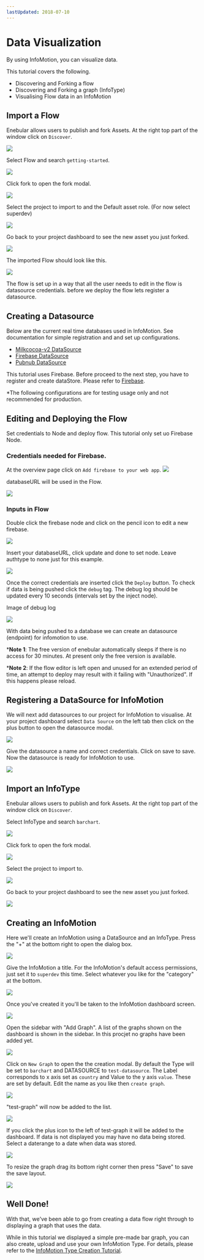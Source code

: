 ```yaml
---
lastUpdated: 2018-07-10
---
```


# Data Visualization

By using InfoMotion, you can visualize data.

This tutorial covers the following. 

- Discovering and Forking a flow 
- Discovering and Forking a graph (InfoType) 
- Visualising Flow data in an InfoMotion 

## Import a Flow 

Enebular allows users to publish and fork Assets. At the right top part of the window click on `Discover`. 

![](https://i.gyazo.com/f09039ce123a069bc9f64bb5d448a963.png)

Select Flow and search `getting-started`. 

![](https://i.gyazo.com/42a1ba777fed735c911e19a20aa79fe9.png)

Click fork to open the fork modal.

![](https://i.gyazo.com/478da140685e515ad49efb1eca79906a.png)

Select the project to import to and the Default asset role. (For now select superdev)

![](https://i.gyazo.com/aaa149b249e745c3ce31a00288199459.png)

Go back to your project dashboard to see the new asset you just forked. 

![](https://i.gyazo.com/05daf3cb4bf1ae80d9496b2050df46ca.png)

The imported Flow should look like this. 

![](https://i.gyazo.com/33793823646d34d7cb48a086cf308da3.png)

The flow is set up in a way that all the user needs to 
edit in the flow is datasource credentials. before we deploy the flow lets register a datasource. 

## Creating a Datasource

Below are the current real time databases used in InfoMotion.
See documentation for simple registration and and set up configurations. 


- [Milkcocoa-v2  DataSource](./DatasourceMilkcocoa-v2.md)
- [Firebase DataSource](./DatasourceFirebase.md)
- [Pubnub  DataSource](./DatasourcePubnub.md)

This tutorial uses Firebase.
Before proceed to the next step, you have to register and create dataStore. Please refer to [Firebase](./DatasourceFirebase.md).


*The following configurations are for testing usage only and not recommended for production. 

## Editing and Deploying the Flow 

Set credentials to Node and deploy flow.
This tutorial only set uo Firebase Node.


### Credentials needed for Firebase.

At the overview page click on `Add firebase to your web app`. 
![](https://i.gyazo.com/dd183169ebc84379c477c8fb72764d86.png)

databaseURL will be used in the Flow.

![](https://i.gyazo.com/de45518f53087053af1009f39adde653.png)

### Inputs in Flow

Double click the firebase node and click on the pencil icon to edit a new firebase. 

![](https://i.gyazo.com/006b6bb363326917a6bf4106b22fc568.png)

Insert your databaseURL, click update and done to set node. 
Leave authtype to none just for this example. 

![](https://i.gyazo.com/a9a322d51267a8a7965c0ed952b9d9fe.png)


Once the correct credentials are inserted click the `Deploy` button. To check if data is being pushed click the `debug` tag. 
The debug log should be updated every 10 seconds (intervals set by the inject node).

Image of debug log 

![](https://i.gyazo.com/f1e0fdf675a74450ef8ebfc3c18c04df.png) 

With data being pushed to a database we can create an datasource (endpoint) for infomotion to use.

***Note 1**: The free version of enebular automatically sleeps if there is no access for 30 minutes. At present only the free version is available.

***Note 2**: If the flow editor is left open and unused for an extended period of time, an attempt to deploy may result with it failing with "Unauthorized". If this happens please reload.

## Registering a DataSource for InfoMotion

We will next add datasources to our project for InfoMotion to visualise. At your project dashboard select `Data Source` on the left tab then click on the plus button to open the datasource modal. 

![](https://gyazo.com/d68eced9c32162389418a0eb3d27f379) 

Give the datasource a name and correct credentials.
Click on save to save. Now the datasource is ready for InfoMotion to use. 

![](https://i.gyazo.com/679f69e11be2eec5a9ea1c77f979b631.png)

## Import an InfoType

Enebular allows users to publish and fork Assets. At the right top part of the window click on `Discover`. 

Select InfoType and search `barchart`. 

![](https://i.gyazo.com/8e444675d12f0471c9f7cb907f8f8672.png) 

Click fork to open the fork modal. 

![](https://i.gyazo.com/30e54dc512adbfad891845aa9f647d45.png)

Select the project to import to. 

![](https://i.gyazo.com/930bc90dcd5304a3960e3fb121c0d18a.png)

Go back to your project dashboard to see the new asset you just forked. 

![](https://i.gyazo.com/acd97ef8cdf4969689897438b73f7447.png)

##  Creating an InfoMotion

Here we'll create an InfoMotion using a DataSource and an InfoType. Press the "+" at the bottom right to open the dialog box.

![](https://i.gyazo.com/7841284aa8720e3b47956d26ebbd5848.png)

Give the InfoMotion a title. For the InfoMotion's default access permissions, just set it to `superdev` this time. Select whatever you like for the "category" at the bottom.

![](https://i.gyazo.com/4ec89d65f12b4ad742d35afe07b615cc.png)

Once you've created it you'll be taken to the InfoMotion dashboard screen.

![](/_asset/images/enebular-developers-infomotion-dashboard-before.png)

Open the sidebar with "Add Graph". A list of the graphs shown on the dashboard is shown in the sidebar. In this procjet no graphs have been added yet. 

![](https://i.gyazo.com/7e2931dde8a443b6483764480e78cc64.png)

Click on `New Graph` to open the the creation modal. 
By default the Type will be set to `barchart` and DATASOURCE to `test-datasource`. 
The Label corresponds to x axis set as `country` and Value to the y axis `value`. These are set by default.
Edit the name as you like then `create graph`. 

![](https://i.gyazo.com/2f833299dcd5aee2caf822710ef3e830.png)

"test-graph" will now be added to the list. 

![](https://i.gyazo.com/b4af5de8b0ca9dfdf0f16cbe5fc9c3da.png) 

If you click the plus icon to the left of test-graph it will be added to the dashboard. If data is not displayed you may have no data being stored. Select a daterange to a date when data was stored. 

![](https://i.gyazo.com/912da26730a1951e717d0e23a6554124.png)

To resize the graph drag its bottom right corner then press "Save" to save the save layout.

![](https://i.gyazo.com/10ff5017c847cfcc93ba566d35725fcb.png) 

## Well Done!

With that, we've been able to go from creating a data flow right through to displaying a graph that uses the data.

While in this tutorial we displayed a simple pre-made bar graph, you can also create, upload and use your own InfoMotion Type. For details, please refer to the [InfoMotion Type Creation Tutorial](/developers/infomotion-type-tutorial).